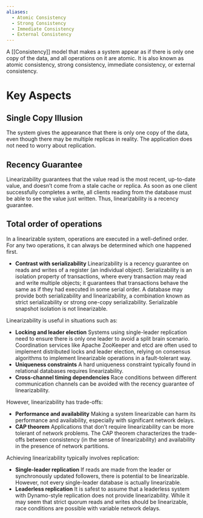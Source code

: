 ```yaml
---
aliases:
  - Atomic Consistency
  - Strong Consistency
  - Immediate Consistency
  - External Consistency
---
```


A [[Consistency]] model that makes a system appear as if there is only one copy of the data, and all operations on it are atomic. 
It is also known as atomic consistency, strong consistency, immediate consistency, or external consistency.

# Key Aspects

## Single Copy Illusion

The  system gives the appearance that there is only one copy of the data, even though there may be multiple replicas in reality. The application does not need to worry about replication.

## Recency Guarantee

Linearizability guarantees that the value read is the most recent, up-to-date value, and doesn’t come from a stale cache or replica. 
As soon as one client successfully completes a write, all clients reading from the database must be able to see the value just written. Thus, linearizability is a recency guarantee.

## Total order of operations

In a linearizable system, operations are executed in a well-defined order. For any two operations, it can always be determined which one happened first.

- **Contrast with serializability** Linearizability is a recency guarantee on reads and writes of a register (an individual object). Serializability is an isolation property of transactions, where every transaction may read and write multiple objects; it guarantees that transactions behave the same as if they had executed in some serial order. A database may provide both serializability and linearizability, a combination known as strict serializability or strong one-copy serializability. Serializable snapshot isolation is not linearizable.

Linearizability is useful in situations such as:

- **Locking and leader election** Systems using single-leader replication need to ensure there is only one leader to avoid a split brain scenario. Coordination services like Apache ZooKeeper and etcd are often used to implement distributed locks and leader election, relying on consensus algorithms to implement linearizable operations in a fault-tolerant way.
- **Uniqueness constraints** A hard uniqueness constraint typically found in relational databases requires linearizability.
- **Cross-channel timing dependencies** Race conditions between different communication channels can be avoided with the recency guarantee of linearizability.

However, linearizability has trade-offs:

- **Performance and availability** Making a system linearizable can harm its performance and availability, especially with significant network delays.
- **CAP theorem** Applications that don’t require linearizability can be more tolerant of network problems. The CAP theorem characterizes the trade-offs between consistency (in the sense of linearizability) and availability in the presence of network partitions.

Achieving linearizability typically involves replication:

- **Single-leader replication** If reads are made from the leader or synchronously updated followers, there is potential to be linearizable. However, not every single-leader database is actually linearizable.
- **Leaderless replication** It is safest to assume that a leaderless system with Dynamo-style replication does not provide linearizability. While it may seem that strict quorum reads and writes should be linearizable, race conditions are possible with variable network delays.